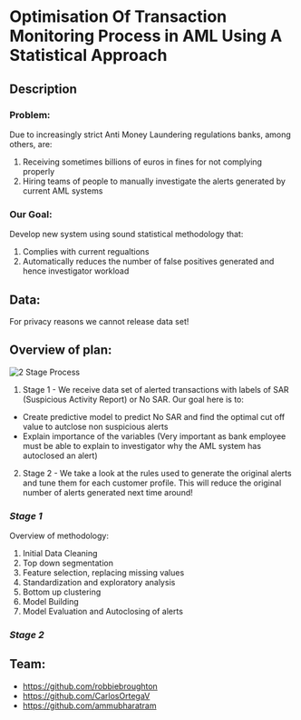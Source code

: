 # Optimisation Of Transaction Monitoring Process in AML Using A Statistical Approach

## Description 
### **Problem:** 
Due to increasingly strict Anti Money Laundering regulations banks, among others, are:
1) Receiving sometimes billions of euros in fines for not complying properly
2) Hiring teams of people to manually investigate the alerts generated by current AML systems

### **Our Goal:**
Develop new system using sound statistical methodology that:
1) Complies with current regualtions
2) Automatically reduces the number of false positives generated and hence investigator workload

## Data:
For privacy reasons we cannot release data set!

## **Overview of plan:**
![2 Stage Process](https://user-images.githubusercontent.com/30290960/30808840-f2261de4-a1ff-11e7-8dd6-3b748376f57a.PNG)

1) Stage 1 - We receive data set of alerted transactions with labels of SAR (Suspicious Activity Report) or No SAR. 
Our goal here is to:
- Create predictive model to predict No SAR and find the optimal cut off value to autclose non suspicious alerts
- Explain importance of the variables (Very important as bank employee must be able to explain to investigator why the AML system has autoclosed an alert)

2) Stage 2 - We take a look at the rules used to generate the original alerts and tune them for each customer profile. This will reduce the original number of alerts generated next time around!

### *Stage 1*
Overview of methodology:

1) Initial Data Cleaning
2) Top down segmentation
3) Feature selection, replacing missing values
4) Standardization and exploratory analysis
5) Bottom up clustering
6) Model Building
7) Model Evaluation and Autoclosing of alerts

### *Stage 2*


 
## Team:
- https://github.com/robbiebroughton
- https://github.com/CarlosOrtegaV
- https://github.com/ammubharatram
